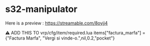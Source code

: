 # s32-manipulator

Here is a preview : https://streamable.com/8oyjj4

⚠ ADD THIS TO vrp/cfg/item/required.lua
items["factura_marfa"] = {"Factura Marfa", "Vergi si vinde-o.",nil,0.2,"pocket"}
